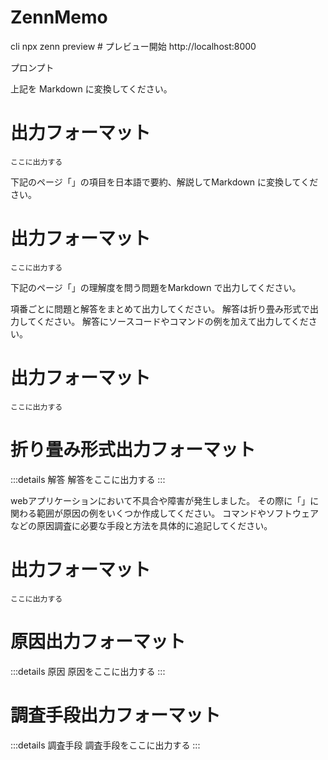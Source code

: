 # ZennMemo

cli
npx zenn preview # プレビュー開始
http://localhost:8000

プロンプト

上記を Markdown に変換してください。

# 出力フォーマット

```
ここに出力する
```

下記のページ「」の項目を日本語で要約、解説してMarkdown に変換してください。

# 出力フォーマット

```
ここに出力する
```

下記のページ「」の理解度を問う問題をMarkdown で出力してください。

項番ごとに問題と解答をまとめて出力してください。
解答は折り畳み形式で出力してください。
解答にソースコードやコマンドの例を加えて出力してください。

# 出力フォーマット

```
ここに出力する
```

# 折り畳み形式出力フォーマット
:::details 解答
解答をここに出力する
:::

webアプリケーションにおいて不具合や障害が発生しました。
その際に「」に関わる範囲が原因の例をいくつか作成してください。
コマンドやソフトウェアなどの原因調査に必要な手段と方法を具体的に追記してください。
# 出力フォーマット

```
ここに出力する
```

# 原因出力フォーマット
:::details 原因
原因をここに出力する
:::

# 調査手段出力フォーマット
:::details 調査手段
調査手段をここに出力する
:::